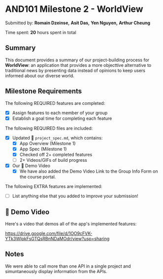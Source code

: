 <!-- (This is a comment) INSTRUCTIONS: Go through this page and fill out any **bolded** entries with their correct values.-->

# AND101 Milestone 2 - **WorldView**

Submitted by:
**Romain Dzeinse,**
**Asit Das,**
**Yen Nguyen,**
**Arthur Cheung**

Time spent: **20** hours spent in total

## Summary

This document provides a summary of our project-building process for **WorldView**: an application that provides a more objecttive alternative to traditional news by presenting data instead of opinions to keep users informed about our diverse world.

## Milestone Requirements

<!-- Please be sure to change the [ ] to [x] for any features you completed.  If a feature is not checked [x], you might miss the points for that item! -->

The following REQUIRED features are completed:

- [X] Assign features to each member of your group
- [X] Establish a goal time for completing each feature

The following REQUIRED files are included:

- [X] Updated 📄 `project_spec.md`, which contains:
  - [X] App Overview (Milestone 1)
  - [X] App Spec (Milestone 1)
  - [x] Checked off 2+ completed features
  - [ ] 2+ Videos/GIFs of build progress

- [x] Our 🎥 Demo Video
  - [x] We have also added the Demo Video Link to the Group Info Form on the course portal.

The following EXTRA features are implemented:

- [ ] List anything else that you added to improve your submission!

## 🎥 Demo Video

Here's a video that demos all of the app's implemented features:

https://drive.google.com/file/d/1OO9cFVK-YTk3WIpkFsGTQsRBnNDaMOdr/view?usp=sharing 

<!-- VIDEO created with **your chosen view** -->

## Notes

We were able to call more than one API in a single project and simuntaneously display information from the APIs. 

